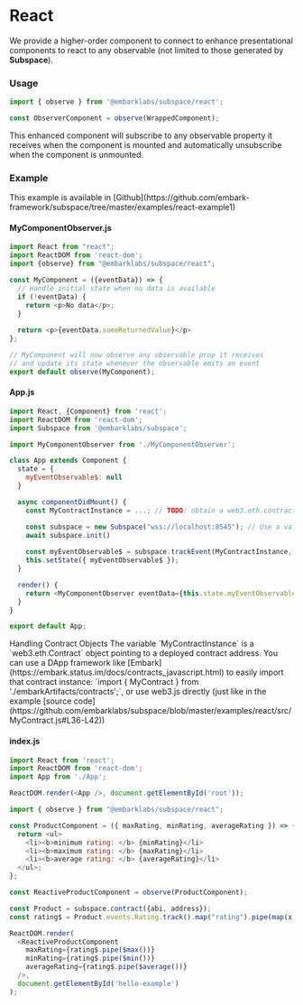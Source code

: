# React
We provide a higher-order component to connect to enhance presentational components to react to any observable (not limited to those generated by **Subspace**). 

### Usage
```js
import { observe } from '@embarklabs/subspace/react';

const ObserverComponent = observe(WrappedComponent);
```

This enhanced component will subscribe to any observable property it receives when the component is mounted and automatically unsubscribe when the component is unmounted.

### Example

<div class="c-notification">
This example is available in [Github](https://github.com/embark-framework/subspace/tree/master/examples/react-example1)
</div>


#### MyComponentObserver.js
```js
import React from "react";
import ReactDOM from 'react-dom';
import {observe} from "@embarklabs/subspace/react";

const MyComponent = ({eventData}) => {
  // Handle initial state when no data is available
  if (!eventData) {
    return <p>No data</p>;
  }
  
  return <p>{eventData.someReturnedValue}</p>
};

// MyComponent will now observe any observable prop it receives
// and update its state whenever the observable emits an event
export default observe(MyComponent);
```

#### App.js
```js
import React, {Component} from 'react';
import ReactDOM from 'react-dom';
import Subspace from '@embarklabs/subspace';

import MyComponentObserver from './MyComponentObserver';

class App extends Component {
  state = {
    myEventObservable$: null
  }

  async componentDidMount() {
    const MyContractInstance = ...; // TODO: obtain a web3.eth.contract instance

    const subspace = new Subspace("wss://localhost:8545"); // Use a valid provider (geth, parity, infura...)
    await subspace.init()
    
    const myEventObservable$ = subspace.trackEvent(MyContractInstance, "MyEvent", {filter: {}, fromBlock: 1 });
    this.setState({ myEventObservable$ });
  }

  render() {
    return <MyComponentObserver eventData={this.state.myEventObservable$} />;
  }
}

export default App;
```

<div class="c-notification c-notification--warning">
Handling Contract Objects
The variable `MyContractInstance` is a `web3.eth.Contract` object pointing to a deployed contract address. You can use a DApp framework like [Embark](https://embark.status.im/docs/contracts_javascript.html) to easily import that contract instance: `import { MyContract } from './embarkArtifacts/contracts';`, or use web3.js directly (just like in the example [source code](https://github.com/embarklabs/subspace/blob/master/examples/react/src/MyContract.js#L36-L42))
</div>

#### index.js
```js
import React from 'react';
import ReactDOM from 'react-dom';
import App from './App';

ReactDOM.render(<App />, document.getElementById('root'));
```


```js
import { observe } from "@embarklabs/subspace/react";

const ProductComponent = ({ maxRating, minRating, averageRating }) => {
  return <ul>
    <li><b>minimum rating: </b> {minRating}</li>
    <li><b>maximum rating: </b> {maxRating}</li>
    <li><b>average rating: </b> {averageRating}</li>
  </ul>;
};

const ReactiveProductComponent = observe(ProductComponent);

const Product = subspace.contract({abi, address});
const rating$ = Product.events.Rating.track().map("rating").pipe(map(x => parseInt(x)));

ReactDOM.render(
  <ReactiveProductComponent
    maxRating={rating$.pipe($max())}
    minRating={rating$.pipe($min())}
    averageRating={rating$.pipe($average())}
  />,
  document.getElementById('hello-example')
);
```
